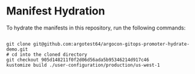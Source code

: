 
# Manifest Hydration

To hydrate the manifests in this repository, run the following commands:

```shell

git clone git@github.com:argotest64/argocon-gitops-promoter-hydrate-demo.git
# cd into the cloned directory
git checkout 905d148211f0f2d06d56ada5b95346214d917c46
kustomize build ./user-configuration/production/us-west-1
```